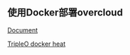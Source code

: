 使用Docker部署overcloud
---
[Document](https://github.com/openstack/tripleo-heat-templates/blob/master/docker/README-containers.md)

[TripleO docker heat](https://github.com/openstack/tripleo-heat-templates/tree/master/docker)